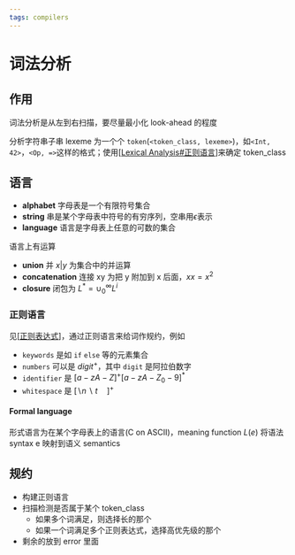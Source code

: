 ```yaml
---
tags: compilers
---
```

# 词法分析

## 作用

词法分析是从左到右扫描，要尽量最小化 look-ahead 的程度

分析字符串子串 lexeme 为一个个 `token`(`<token_class, lexeme>`)，如`<Int, 42>`，`<Op, =>`这样的格式；使用[[Lexical Analysis#正则语言]]来确定 token_class

## 语言

- **alphabet** 字母表是一个有限符号集合
- **string** 串是某个字母表中符号的有穷序列，空串用$\epsilon$表示
- **language** 语言是字母表上任意的可数的集合

语言上有运算

- **union** 并 $x|y$ 为集合中的并运算
- **concatenation** 连接 xy 为把 y 附加到 x 后面，$xx=x^2$
- **closure** 闭包为 $L^*=\cup_0^\infty L^i$

### 正则语言

见[[正则表达式]]，通过正则语言来给词作规约，例如

- `keywords` 是如 `if` `else` 等的元素集合
- `numbers` 可以是 $digit^+$，其中 `digit` 是阿拉伯数字
- `identifier` 是 $[a-zA-Z]^+[a-zA-Z_0-9]^*$
- `whitespace` 是 $[\backslash n \backslash t\quad]^+$

#### Formal language

形式语言为在某个字母表上的语言(C on ASCII)，meaning function $L(e)$ 将语法 syntax e 映射到语义 semantics

## 规约

- 构建正则语言
- 扫描检测是否属于某个 token_class
  - 如果多个词满足，则选择长的那个
  - 如果一个词满足多个正则表达式，选择高优先级的那个
- 剩余的放到 error 里面

[//begin]: # "Autogenerated link references for markdown compatibility"
[Lexical Analysis#正则语言]: <Lexical Analysis.md> "词法分析"
[正则表达式]: ../../python/正则表达式.md "正则表达式"
[//end]: # "Autogenerated link references"
